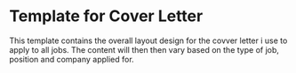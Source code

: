 # Template for Cover Letter

This template contains the overall layout design for the covver letter i use to apply to all jobs. The content will then then vary based on the type of job, position and company applied for.



